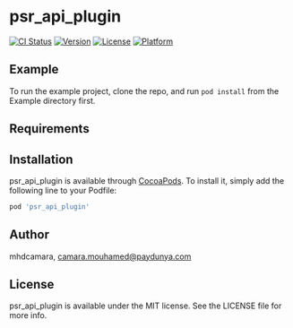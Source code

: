 # psr_api_plugin

[![CI Status](https://img.shields.io/travis/mhdcamara/psr_api_plugin.svg?style=flat)](https://travis-ci.org/mhdcamara/psr_api_plugin)
[![Version](https://img.shields.io/cocoapods/v/psr_api_plugin.svg?style=flat)](https://cocoapods.org/pods/psr_api_plugin)
[![License](https://img.shields.io/cocoapods/l/psr_api_plugin.svg?style=flat)](https://cocoapods.org/pods/psr_api_plugin)
[![Platform](https://img.shields.io/cocoapods/p/psr_api_plugin.svg?style=flat)](https://cocoapods.org/pods/psr_api_plugin)

## Example

To run the example project, clone the repo, and run `pod install` from the Example directory first.

## Requirements

## Installation

psr_api_plugin is available through [CocoaPods](https://cocoapods.org). To install
it, simply add the following line to your Podfile:

```ruby
pod 'psr_api_plugin'
```

## Author

mhdcamara, camara.mouhamed@paydunya.com

## License

psr_api_plugin is available under the MIT license. See the LICENSE file for more info.
